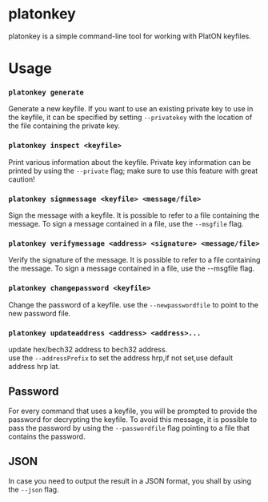 platonkey
======

platonkey is a simple command-line tool for working with PlatON keyfiles.


# Usage

### `platonkey generate`

Generate a new keyfile.
If you want to use an existing private key to use in the keyfile, it can be 
specified by setting `--privatekey` with the location of the file containing the 
private key.


### `platonkey inspect <keyfile>`

Print various information about the keyfile.
Private key information can be printed by using the `--private` flag;
make sure to use this feature with great caution!


### `platonkey signmessage <keyfile> <message/file>`

Sign the message with a keyfile.
It is possible to refer to a file containing the message.
To sign a message contained in a file, use the `--msgfile` flag.


### `platonkey verifymessage <address> <signature> <message/file>`

Verify the signature of the message.
It is possible to refer to a file containing the message.
To sign a message contained in a file, use the --msgfile flag.


### `platonkey changepassword <keyfile>`

Change the password of a keyfile.
use the `--newpasswordfile` to point to the new password file.


### `platonkey updateaddress <address> <address>...`

update hex/bech32 address to  bech32 address.  
use the `--addressPrefix` to  set the address hrp,if not set,use default address hrp lat.


## Password

For every command that uses a keyfile, you will be prompted to provide the 
password for decrypting the keyfile.  To avoid this message, it is possible
to pass the password by using the `--passwordfile` flag pointing to a file that
contains the password.

## JSON

In case you need to output the result in a JSON format, you shall by using the `--json` flag.

